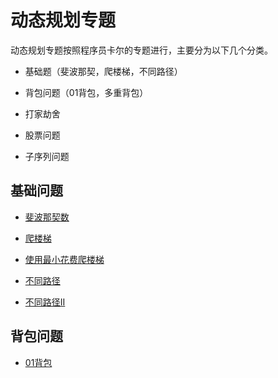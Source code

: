 # 动态规划专题

动态规划专题按照程序员卡尔的专题进行，主要分为以下几个分类。

* 基础题（斐波那契，爬楼梯，不同路径）

* 背包问题（01背包，多重背包）

* 打家劫舍

* 股票问题

* 子序列问题

## 基础问题

* [斐波那契数](./509-斐波那契数.md)

* [爬楼梯](./70-爬楼梯.md)

* [使用最小花费爬楼梯](./746-使用最小花费爬楼梯.md)

* [不同路径](./62-不同路径.md)
* [不同路径II](./63-不同路径II.md)

## 背包问题

* [01背包](./0-01背包问题.md)
